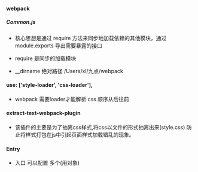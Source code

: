 #### webpack 
##### Common.js 
- 核心思想是通过 require 方法来同步地加载依赖的其他模块，通过 module.exports 导出需要暴露的接口
- require 是同步的加载模块

- __dirname 绝对路径 /Users/xl/九点/webpack

#### use: ['style-loader', 'css-loader'],
- webpack 需要loader才能解析 css  顺序从后往前

####  extract-text-webpack-plugin
- 该插件的主要是为了抽离css样式,将css以文件的形式抽离出来(style.css) 防止将样式打包在js中引起页面样式加载错乱的现象。

#### Entry
- 入口 可以配置 多个(用对象)